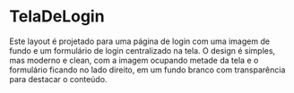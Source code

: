 # TelaDeLogin
Este layout é projetado para uma página de login com uma imagem de fundo e um formulário de login centralizado na tela. O design é simples, mas moderno e clean, com a imagem ocupando metade da tela e o formulário ficando no lado direito, em um fundo branco com transparência para destacar o conteúdo.
